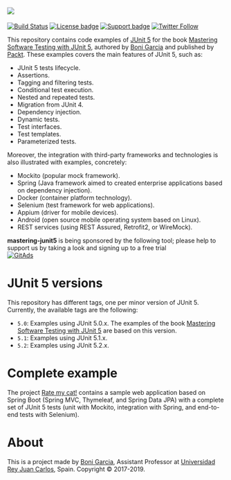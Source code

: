 # [![][Logo]][GitHub Repository]

[![Build Status](https://travis-ci.org/bonigarcia/mastering-junit5.svg?branch=master)](https://travis-ci.org/bonigarcia/mastering-junit5)
[![License badge](https://img.shields.io/badge/license-Apache2-green.svg)](http://www.apache.org/licenses/LICENSE-2.0)
[![Support badge](https://img.shields.io/badge/stackoverflow-junit5-green.svg)](http://stackoverflow.com/questions/tagged/junit5)
[![Twitter Follow](https://img.shields.io/twitter/follow/boni_gg.svg?style=social)](https://twitter.com/boni_gg)

This repository contains code examples of [JUnit 5] for the book [Mastering Software Testing with JUnit 5], authored by [Boni Garcia] and published by [Packt]. These examples covers the main features of JUnit 5, such as:

* JUnit 5 tests lifecycle.
* Assertions.
* Tagging and filtering tests.
* Conditional test execution.
* Nested and repeated tests.
* Migration from JUnit 4.
* Dependency injection.
* Dynamic tests.
* Test interfaces.
* Test templates.
* Parameterized tests.

Moreover, the integration with third-party frameworks and technologies is also illustrated with examples, concretely:

* Mockito (popular mock framework).
* Spring (Java framework aimed to created enterprise applications based on dependency injection).
* Docker (container platform technology).
* Selenium (test framework for web applications).
* Appium (driver for mobile devices).
* Android (open source mobile operating system based on Linux).
* REST services (using REST Assured, Retrofit2, or WireMock).

**mastering-junit5** is being sponsored by the following tool; please help to support us by taking a look and signing up to a free trial
<br><a href="https://tracking.gitads.io/?repo=mastering-junit5"><img src="https://images.gitads.io/mastering-junit5" alt="GitAds"/></a>

# JUnit 5 versions

This repository has different tags, one per minor version of JUnit 5. Currently, the available tags are the following:

* `5.0`: Examples using JUnit 5.0.x. The examples of the book [Mastering Software Testing with JUnit 5] are based on this version.
* `5.1`: Examples using JUnit 5.1.x.
* `5.2`: Examples using JUnit 5.2.x.

# Complete example

The project [Rate my cat!] contains a sample web application based on Spring Boot (Spring MVC, Thymeleaf, and Spring Data JPA)
with a complete set of JUnit 5 tests (unit with Mockito, integration with Spring, and end-to-end tests with Selenium).  

# About

This is a project made by [Boni Garcia], Assistant Professor at [Universidad Rey Juan Carlos], Spain. Copyright &copy; 2017-2019.

[JUnit 5]: http://junit.org/junit5/
[Boni Garcia]: http://bonigarcia.github.io/
[Universidad Rey Juan Carlos]: https://www.urjc.es/
[Logo]: http://bonigarcia.github.io/img/mastering_junit5_logo.png
[GitHub Repository]: https://github.com/bonigarcia/mastering-junit5
[Mastering Software Testing with JUnit 5]: https://www.amazon.com/Mastering-Software-Testing-JUnit-Comprehensive-ebook/dp/B076ZQCK5Q
[Packt]: https://www.packtpub.com/web-development/mastering-software-testing-junit-5
[Rate my cat!]: https://github.com/bonigarcia/rate-my-cat
